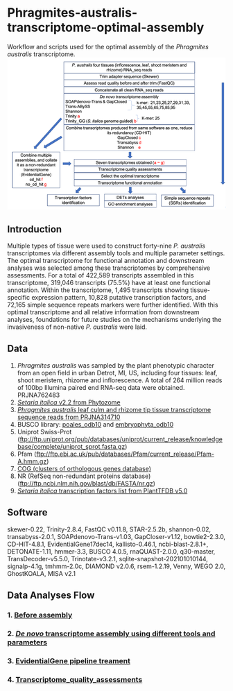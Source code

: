 # Phragmites-australis-transcriptome-optimal-assembly
Workflow and scripts used for the optimal assembly of the *Phragmites australis* transcriptome.
![](https://github.com/tobytaogla/Phragmites-australis-transcriptome-optimal-assembly/blob/main/Flowchart.png)


## Introduction
Multiple types of tissue were used to construct forty-nine *P. australis* transcriptomes via different assembly tools and multiple parameter settings. The optimal transcriptome for functional annotation and downstream analyses was selected among these transcriptomes by comprehensive assessments. For a total of 422,589 transcripts assembled in this transcriptome, 319,046 transcripts (75.5%) have at least one functional annotation. Within the transcriptome, 1,495 transcripts showing tissue-specific expression pattern, 10,828 putative transcription factors, and 72,165 simple sequence repeats markers were further identified. With this optimal transcriptome and all relative information from downstream analyses, foundations for future studies on the mechanisms underlying the invasiveness of non-native *P. australis* were laid.

## Data
1. *Phragmites australis* was sampled by the plant phenotypic character from an open field in urban Detrot, MI, US, including four tissues: leaf, shoot meristem, rhizome and inflorescence. A total of 264 million reads of 100bp Illumina paired end RNA-seq data were obtained. PRJNA762483
3. [*Setaria italica* v2.2 from Phytozome](https://data.jgi.doe.gov/refine-download/phytozome/cladeId:416/All/proteomeId:312/list)
4. [*Phragmites australis* leaf culm and rhizome tip tissue transcriptome sequence reads from PRJNA314710](https://www.ncbi.nlm.nih.gov/bioproject/PRJNA314710)
5. BUSCO library: [poales_odb10](https://busco-data.ezlab.org/v4/data/lineages/poales_odb10.2019-11-20.tar.gz) and [embryophyta_odb10](https://busco-data.ezlab.org/v4/data/lineages/embryophyta_odb10.2019-11-20.tar.gz)
6. Uniprot Swiss-Prot (ftp://ftp.uniprot.org/pub/databases/uniprot/current_release/knowledgebase/complete/uniprot_sprot.fasta.gz)
7. Pfam (ftp://ftp.ebi.ac.uk/pub/databases/Pfam/current_release/Pfam-A.hmm.gz)
8. [COG (clusters of orthologous genes database)](https://ftp.ncbi.nih.gov/pub/COG/COG2020/data/)
9. NR (RefSeq non-redundant proteins database) (ftp://ftp.ncbi.nlm.nih.gov/blast/db/FASTA/nr.gz)
10. [*Setaria italica* transcription factors list from PlantTFDB v5.0](http://planttfdb.gao-lab.org/download/TF_list/Sit_TF_list.txt.gz)

## Software
skewer-0.22, Trinity-2.8.4, FastQC v0.11.8, STAR-2.5.2b, shannon-0.02, transabyss-2.0.1, SOAPdenovo-Trans-v1.03, GapCloser-v1.12, bowtie2-2.3.0, CD-HIT-4.8.1, EvidentialGene17dec14, kallisto-0.46.1, ncbi-blast-2.8.1+, DETONATE-1.11, hmmer-3.3, BUSCO 4.0.5, rnaQUAST-2.0.0, q30-master, TransDecoder-v5.5.0, Trinotate-v3.2.1, sqlite-snapshot-202101010144, signalp-4.1g, tmhmm-2.0c, DIAMOND v2.0.6, rsem-1.2.19, Venny, WEGO 2.0, GhostKOALA, MISA v2.1

## Data Analyses Flow
### 1. [Before assembly](https://github.com/tobytaogla/Phragmites-australis-transcriptome-optimal-assembly/blob/main/Before_assemly.md)

    
### 2. [*De novo* transcriptome assembly using different tools and parameters](https://github.com/tobytaogla/Phragmites-australis-transcriptome-optimal-assembly/blob/main/De_novo_transcriptome_assembly.md)

### 3. [EvidentialGene pipeline treament](https://github.com/tobytaogla/Phragmites-australis-transcriptome-optimal-assembly/blob/main/EvidentialGene_pipeline_treatment.md)

### 4. [Transcriptome_quality_assessments](https://github.com/tobytaogla/Phragmites-australis-transcriptome-optimal-assembly/blob/main/Transcriptome_quality_assessments.md)




    


